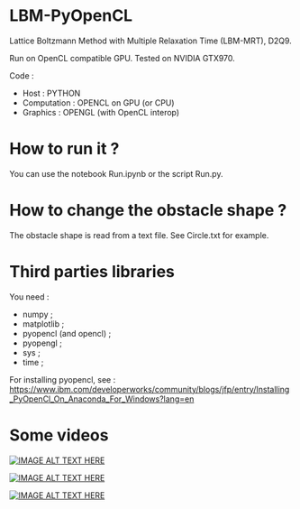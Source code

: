 # LBM-PyOpenCL

Lattice Boltzmann Method with Multiple Relaxation Time (LBM-MRT), D2Q9.

Run on OpenCL compatible GPU.
Tested on NVIDIA GTX970.

Code : 
  - Host : PYTHON 
  - Computation : OPENCL on GPU (or CPU)
  - Graphics : OPENGL (with OpenCL interop)
 
# How to run it ?
You can use the notebook Run.ipynb or the script Run.py.

# How to change the obstacle shape ?
The obstacle shape is read from a text file. See Circle.txt for example.

# Third parties libraries
You need :
  - numpy ;
  - matplotlib ;
  - pyopencl (and opencl) ;
  - pyopengl ;
  - sys ;
  - time ;
  
For installing pyopencl, see :
https://www.ibm.com/developerworks/community/blogs/jfp/entry/Installing_PyOpenCl_On_Anaconda_For_Windows?lang=en

# Some videos
[![IMAGE ALT TEXT HERE](https://img.youtube.com/vi/Ph7dVfcWveQ/0.jpg)](https://www.youtube.com/watch?v=Ph7dVfcWveQ)

[![IMAGE ALT TEXT HERE](https://img.youtube.com/vi/w-3g8Jeuhn4/0.jpg)](https://www.youtube.com/watch?v=w-3g8Jeuhn4)

[![IMAGE ALT TEXT HERE](https://img.youtube.com/vi/Brx27BIAaQw/0.jpg)](https://www.youtube.com/watch?v=Brx27BIAaQw)

